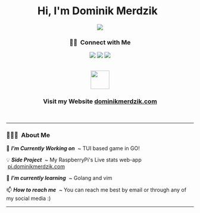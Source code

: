 <h1 align="center">Hi, I'm Dominik Merdzik &nbsp;<!--<img src="https://media.giphy.com/media/hvRJCLFzcasrR4ia7z/giphy.gif" width="35">--></h1>
<p align="center">
  <a href="https://github.com/DenverCoder1/readme-typing-svg"><img src="https://readme-typing-svg.herokuapp.com?font=Time+New+Roman&color=00548E&size=25&repeat=false&center=true&vCenter=true&width=600&height=100&lines=Full-Stack+App+Developer;4th+year+Computer+Science+Student;At+Lakehead+University;Born+in+Poland;Located+in+Toronto,+Canada;Forever+learning;Freelancing+Part-time;Contact+email+below;<3"></a>
</p>

<h3 align="center">🤝🏻 &nbsp;Connect with Me</h3>

<p align="center">
<a href="https://linkedin.com/in/AVS1508"><img src="https://img.shields.io/badge/-Dominik%20Merdzik-0077B5?style=flat&logo=Linkedin&logoColor=white"/></a>
<a href="mailto:dominiktmerdzik@gmail.com"><img src="https://img.shields.io/badge/-dominiktmerdzik@gmail.com-D14836?style=flat&logo=Gmail&logoColor=white"/></a>
<a href="https://instagram.com/dominikmerdzik"><img src="https://img.shields.io/badge/-@dominikmerdzik-E4405F?style=flat&logo=Instagram&logoColor=white"/></a>
</p>

<br>

<div align="center"><img src = "https://github.com/7oSkaaa/7oSkaaa/blob/main/Images/about_me.gif?raw=true" width = 50px></div>
<h3 align="center">Visit my Website <a href="https://dominikmerdzik.com">dominikmerdzik.com</a></h3>

<br>
<hr>
<!-- <h2></h2> -->

### 👨🏻‍💻 &nbsp;About Me

🔭 ***I’m Currently Working on***   &nbsp;~&nbsp;TUI based game in GO!

💡 ***Side Project***   &nbsp;~&nbsp;My RaspberryPi's Live stats web-app &nbsp;<a href="https://pi.dominikmerdzik.com">pi.dominikmerdzik.com</a>

🌱 ***I’m currently learning***   &nbsp;~&nbsp;Golang and vim  

📫 ***How to reach me***  &nbsp;~&nbsp;You can reach me best by email or through any of my social media :)


-----
<!--
- 🔭 I’m currently working on ...
- 🌱 I’m currently learning ...
- 👯 I’m looking to collaborate on ...
- 🤔 I’m looking for help with ...
- 💬 Ask me about ...
- 📫 How to reach me: ...
- 😄 Pronouns: ...
- ⚡ Fun fact: ...
-->
